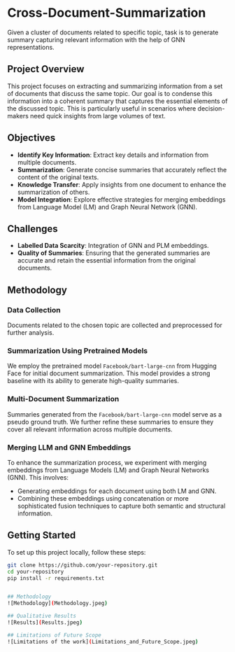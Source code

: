 # Cross-Document-Summarization
Given a cluster of documents related to specific topic, task is to generate summary capturing relevant information with the help of GNN representations.

## Project Overview

This project focuses on extracting and summarizing information from a set of documents that discuss the same topic. Our goal is to condense this information into a coherent summary that captures the essential elements of the discussed topic. This is particularly useful in scenarios where decision-makers need quick insights from large volumes of text.

## Objectives

- **Identify Key Information**: Extract key details and information from multiple documents.
- **Summarization**: Generate concise summaries that accurately reflect the content of the original texts.
- **Knowledge Transfer**: Apply insights from one document to enhance the summarization of others.
- **Model Integration**: Explore effective strategies for merging embeddings from Language Model (LM) and Graph Neural Network (GNN).

## Challenges

- **Labelled Data Scarcity**: Integration of GNN and PLM embeddings.
- **Quality of Summaries**: Ensuring that the generated summaries are accurate and retain the essential information from the original documents.

## Methodology

### Data Collection

Documents related to the chosen topic are collected and preprocessed for further analysis.

### Summarization Using Pretrained Models

We employ the pretrained model `Facebook/bart-large-cnn` from Hugging Face for initial document summarization. This model provides a strong baseline with its ability to generate high-quality summaries.

### Multi-Document Summarization

Summaries generated from the `Facebook/bart-large-cnn` model serve as a pseudo ground truth. We further refine these summaries to ensure they cover all relevant information across multiple documents.

### Merging LLM and GNN Embeddings

To enhance the summarization process, we experiment with merging embeddings from Language Models (LM) and Graph Neural Networks (GNN). This involves:
- Generating embeddings for each document using both LM and GNN.
- Combining these embeddings using concatenation or more sophisticated fusion techniques to capture both semantic and structural information.

## Getting Started

To set up this project locally, follow these steps:

```bash
git clone https://github.com/your-repository.git
cd your-repository
pip install -r requirements.txt


## Methodology
![Methodology](Methodology.jpeg)

## Qualitative Results
![Results](Results.jpeg)

## Limitations of Future Scope
![Limitations of the work](Limitations_and_Future_Scope.jpeg)
